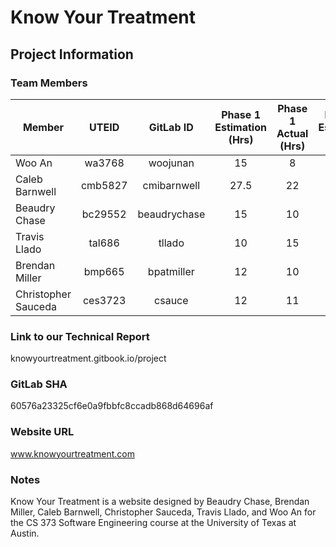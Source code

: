 # Know Your Treatment

## Project Information
### Team Members

Member              | UTEID   |    GitLab ID    | Phase 1 Estimation (Hrs)   | Phase 1 Actual (Hrs) | Phase 2 Estimation (Hrs)   | Phase 2 Actual (Hrs)
--------------------|:-------:|:---------------:|:--------------------------:|:--------------------:|:--------------------------:|:--------------------:
Woo An              |wa3768   |woojunan         |          15                |        8             |               30           |         16
Caleb Barnwell      |cmb5827  |cmibarnwell      |          27.5              |       22             |               25           |         18
Beaudry Chase       |bc29552  |beaudrychase     |          15                |       10             |               x            |         x
Travis Llado        |tal686   |tllado           |          10                |       15             |               25           |         40
Brendan Miller      |bmp665   |bpatmiller       |          12                |       10             |               x            |         x
Christopher Sauceda |ces3723  |csauce           |          12                |       11             |               x            |         x


### Link to our Technical Report
knowyourtreatment.gitbook.io/project

### GitLab SHA
60576a23325cf6e0a9fbbfc8ccadb868d64696af

### Website URL
www.knowyourtreatment.com

### Notes
Know Your Treatment is a website designed by Beaudry Chase, Brendan Miller, Caleb Barnwell, Christopher Sauceda, Travis Llado, and Woo An for the CS 373 Software Engineering course at the University of Texas at Austin.
